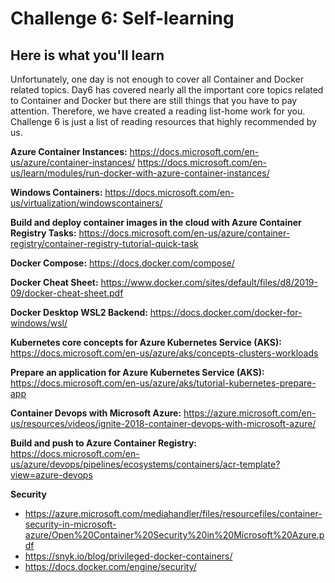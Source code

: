 # Challenge 6: Self-learning

## Here is what you'll learn
Unfortunately, one day is not enough to cover all Container and Docker related topics. Day6 has covered nearly all the important core topics related to Container and Docker but there are still things that you have to pay attention. Therefore, we have created a reading list-home work for you. Challenge 6 is just a list of reading resources that highly recommended by us.

**Azure Container Instances:** https://docs.microsoft.com/en-us/azure/container-instances/
https://docs.microsoft.com/en-us/learn/modules/run-docker-with-azure-container-instances/

**Windows Containers:** https://docs.microsoft.com/en-us/virtualization/windowscontainers/

**Build and deploy container images in the cloud with Azure Container Registry Tasks:** https://docs.microsoft.com/en-us/azure/container-registry/container-registry-tutorial-quick-task

**Docker Compose:** https://docs.docker.com/compose/

**Docker Cheat Sheet:** https://www.docker.com/sites/default/files/d8/2019-09/docker-cheat-sheet.pdf

**Docker Desktop WSL2 Backend:** https://docs.docker.com/docker-for-windows/wsl/

**Kubernetes core concepts for Azure Kubernetes Service (AKS):** https://docs.microsoft.com/en-us/azure/aks/concepts-clusters-workloads

**Prepare an application for Azure Kubernetes Service (AKS):** https://docs.microsoft.com/en-us/azure/aks/tutorial-kubernetes-prepare-app

**Container Devops with Microsoft Azure:** https://azure.microsoft.com/en-us/resources/videos/ignite-2018-container-devops-with-microsoft-azure/

**Build and push to Azure Container Registry:** https://docs.microsoft.com/en-us/azure/devops/pipelines/ecosystems/containers/acr-template?view=azure-devops

**Security** 
- https://azure.microsoft.com/mediahandler/files/resourcefiles/container-security-in-microsoft-azure/Open%20Container%20Security%20in%20Microsoft%20Azure.pdf
- https://snyk.io/blog/privileged-docker-containers/
- https://docs.docker.com/engine/security/
